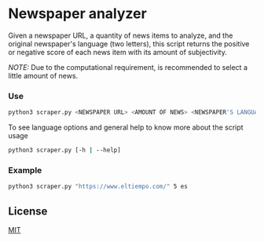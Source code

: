 # Newspaper analyzer

Given a newspaper URL, a quantity of news items to analyze, and the original newspaper's language (two letters),
this script returns the positive or negative score of each news item with its amount of
subjectivity.

*NOTE:* Due to the computational requirement, is recommended to select a little amount of news.

### Use

```bash
python3 scraper.py <NEWSPAPER URL> <AMOUNT OF NEWS> <NEWSPAPER'S LANGUAGE>
```

To see language options and general help to know more about the script usage

```bash
python3 scraper.py [-h | --help]
```

### Example

```bash
python3 scraper.py "https://www.eltiempo.com/" 5 es
```

## License
[MIT](https://choosealicense.com/licenses/mit/)
